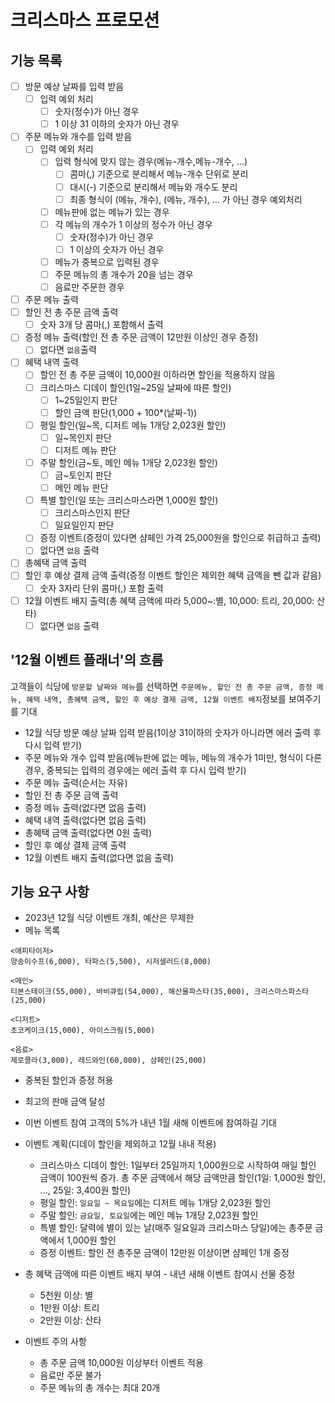 # 크리스마스 프로모션
## 기능 목록
- [ ] 방문 예상 날짜를 입력 받음
  - [ ] 입력 예외 처리
    - [ ] 숫자(정수)가 아닌 경우
    - [ ] 1 이상 31 이하의 숫자가 아닌 경우
- [ ] 주문 메뉴와 개수를 입력 받음
  - [ ] 입력 예외 처리
    - [ ] 입력 형식에 맞지 않는 경우(메뉴-개수,메뉴-개수, ...)
      - [ ] 콤마(,) 기준으로 분리해서 메뉴-개수 단위로 분리
      - [ ] 대시(-) 기준으로 분리해서 메뉴와 개수도 분리
      - [ ] 최종 형식이 (메뉴, 개수), (메뉴, 개수), ... 가 아닌 경우 예외처리
    - [ ] 메뉴판에 없는 메뉴가 있는 경우
    - [ ] 각 메뉴의 개수가 1 이상의 정수가 아닌 경우
      - [ ] 숫자(정수)가 아닌 경우
      - [ ] 1 이상의 숫자가 아닌 경우
    - [ ] 메뉴가 중복으로 입력된 경우
    - [ ] 주문 메뉴의 총 개수가 20을 넘는 경우
    - [ ] 음료만 주문한 경우
- [ ] 주문 메뉴 출력
- [ ] 할인 전 총 주문 금액 출력
  - [ ] 숫자 3개 당 콤마(,) 포함해서 출력
- [ ] 증정 메뉴 출력(할인 전 총 주문 금액이 12만원 이상인 경우 증정)
  - [ ] 없다면 `없음`출력
- [ ] 혜택 내역 출력
  - [ ] 할인 전 총 주문 금액이 10,000원 이하라면 할인을 적용하지 않음
  - [ ] 크리스마스 디데이 할인(1일~25일 날짜에 따른 할인)
    - [ ] 1~25일인지 판단
    - [ ] 할인 금액 판단(1,000 + 100*(날짜-1))
  - [ ] 평일 할인(일~목, 디저트 메뉴 1개당 2,023원 할인)
    - [ ] 일~목인지 판단
    - [ ] 디저트 메뉴 판단
  - [ ] 주말 할인(금~토, 메인 메뉴 1개당 2,023원 할인)
    - [ ] 금~토인지 판단
    - [ ] 메인 메뉴 판단
  - [ ] 특별 할인(일 또는 크리스마스라면 1,000원 할인)
    - [ ] 크리스마스인지 판단
    - [ ] 일요일인지 판단
  - [ ] 증정 이벤트(증정이 있다면 샴페인 가격 25,000원을 할인으로 취급하고 출력)
  - [ ] 없다면 `없음` 출력
- [ ] 총혜택 금액 출력
- [ ] 할인 후 예상 결제 금액 출력(증정 이벤트 할인은 제외한 혜택 금액을 뺀 값과 같음)
  - [ ] 숫자 3자리 단위 콤마(,) 포함 출력
- [ ] 12월 이벤트 배지 출력(총 혜택 금액에 따라 5,000~:별, 10,000: 트리, 20,000: 산타)
  - [ ] 없다면 `없음` 출력

## '12월 이벤트 플래너'의 흐름
고객들이 식당에 `방문할 날짜와 메뉴`를 선택하면 `주문메뉴, 할인 전 총 주문 금액, 증정 메뉴, 혜택 내역, 총혜택 금액, 할인 후 예상 결제 금액, 12월 이벤트 배지`정보를 보여주기를 기대
- 12월 식당 방문 예상 날짜 입력 받음(1이상 31이하의 숫자가 아니라면 에러 출력 후 다시 입력 받기)
- 주문 메뉴와 개수 입력 받음(메뉴판에 없는 메뉴, 메뉴의 개수가 1미만, 형식이 다른 경우, 중복되는 입력의 경우에는 에러 출력 후 다시 입력 받기)
- 주문 메뉴 출력(순서는 자유)
- 할인 전 총 주문 금액 출력
- 증정 메뉴 출력(없다면 없음 출력)
- 혜택 내역 출력(없다면 없음 출력)
- 총혜택 금액 출력(없다면 0원 출력)
- 할인 후 예상 결제 금액 출력
- 12월 이벤트 배지 출력(없다면 없음 출력)

## 기능 요구 사항
- 2023년 12월 식당 이벤트 개최, 예산은 무제한
- 메뉴 목록
```
<애피타이저>
양송이수프(6,000), 타파스(5,500), 시저샐러드(8,000)

<메인>
티본스테이크(55,000), 바비큐립(54,000), 해산물파스타(35,000), 크리스마스파스타(25,000)

<디저트>
초코케이크(15,000), 아이스크림(5,000)

<음료>
제로콜라(3,000), 레드와인(60,000), 샴페인(25,000)
```
- 중복된 할인과 증정 허용
- 최고의 판매 금액 달성
- 이번 이벤트 참여 고객의 5%가 내년 1월 새해 이벤트에 참여하길 기대

- 이벤트 계획(디데이 할인을 제외하고 12월 내내 적용)
  - 크리스마스 디데이 할인: 1일부터 25일까지 1,000원으로 시작하여 매일 할인 금액이 100원씩 증가. 총 주문 금액에서 해당 금액만큼 할인(1일: 1,000원 할인, ..., 25일: 3,400원 할인)
  - 평일 할인: `일요일 ~ 목요일`에는 디저트 메뉴 1개당 2,023원 할인
  - 주말 할인: `금요일, 토요일`에는 메인 메뉴 1개당 2,023원 할인
  - 특별 할인: 달력에 별이 있는 날(매주 일요일과 크리스마스 당일)에는 총주문 금액에서 1,000원 할인
  - 증정 이벤트: 할인 전 총주문 금액이 12만원 이상이면 샴페인 1개 증정
- 총 혜택 금액에 따른 이벤트 배지 부여 - 내년 새해 이벤트 참여시 선물 증정
  - 5천원 이상: 별
  - 1만원 이상: 트리
  - 2만원 이상: 산타
- 이벤트 주의 사항
  - 총 주문 금액 10,000원 이상부터 이벤트 적용
  - 음료만 주문 불가
  - 주문 메뉴의 총 개수는 최대 20개